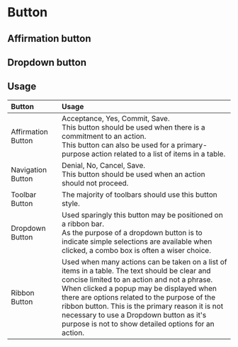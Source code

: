 # Button

## Affirmation button


## Dropdown button

## Usage

| Button 	| Usage 	|
|:-	|:-	|
| Affirmation Button 	| Acceptance, Yes, Commit, Save.<br>This button should be used when there is a commitment to an action.<br>This button can also be used for a primary-purpose action related to a list of items in a table. 	|
| Navigation Button 	| Denial, No, Cancel, Save.<br>This button should be used when an action should not proceed. 	|
| Toolbar Button 	| The majority of toolbars should use this button style. 	|
| Dropdown Button 	| Used sparingly this button may be positioned on a ribbon bar.<br>As the purpose of a dropdown button is to indicate simple selections are available when clicked, a combo box is often a wiser choice. 	|
| Ribbon Button 	| Used when many actions can be taken on a list of items in a table. The text should be clear and concise limited to an action and not a phrase.<br>When clicked a popup may be displayed when there are options related to the purpose of the ribbon button. This is the primary reason it is not<br>necessary to use a Dropdown button as it's purpose is not to show detailed options for an action. 	|

